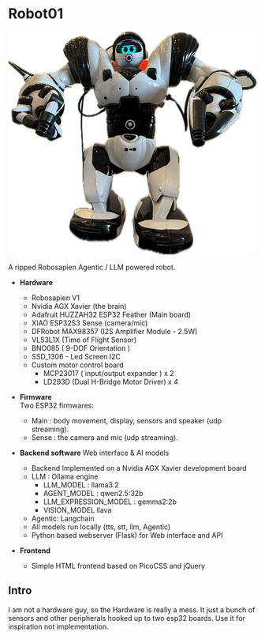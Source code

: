# Robot01

![Robot image](./img/robot01.png)

A ripped Robosapien Agentic / LLM powered robot.  

- **Hardware**
	- Robosapien V1
	- Nvidia AGX Xavier (the brain)
	- Adafruit HUZZAH32 ESP32 Feather (Main board)
	- XIAO ESP32S3 Sense (camera/mic)
	- DFRobot MAX98357 (I2S Amplifier Module - 2.5W)
	- VL53L1X (Time of Flight Sensor)
	- BNO085 ( 9-DOF Orientation )
	- SSD_1306 - Led Screen I2C
	- Custom motor control board
		- MCP23017 ( input/output expander ) x 2
		- LD293D (Dual H-Bridge Motor Driver) x 4

- **Firmware**  
	Two ESP32 firmwares:
	- Main : body movement, display, sensors and speaker (udp streaming).
	- Sense : the camera and mic (udp streaming).

- **Backend software**
	Web interface & AI models
	- Backend Implemented on a Nvidia AGX Xavier development board
	- LLM : Ollama engine
		- LLM_MODEL : llama3.2
		- AGENT_MODEL : qwen2.5:32b
		- LLM_EXPRESSION_MODEL : gemma2:2b
		- VISION_MODEL llava
	- Agentic: Langchain
	- All models run locally (tts, stt, llm, Agentic)
	- Python based webserver (Flask) for Web interface and API

- **Frontend**
	- Simple HTML frontend based on PicoCSS and jQuery


## Intro

I am not a hardware guy, so the Hardware is really a mess. It just a bunch of sensors and other peripherals hooked up to two esp32 boards. Use it for inspiration not implementation.  

